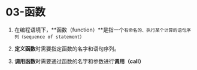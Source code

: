 # 03-函数


1. 在编程语境下，**函数（function）**是指一个`有命名的、执行某个计算的语句序列（sequence of statement）`

2. **定义函数**时需要指定函数的名字和语句序列。

3. **调用函数**时需要通过函数的名字和参数进行**调用（call）**